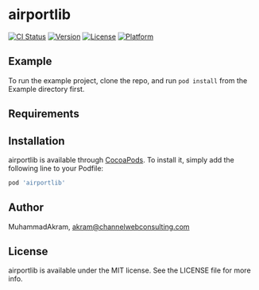 # airportlib

[![CI Status](https://img.shields.io/travis/MuhammadAkram/airportlib.svg?style=flat)](https://travis-ci.org/MuhammadAkram/airportlib)
[![Version](https://img.shields.io/cocoapods/v/airportlib.svg?style=flat)](https://cocoapods.org/pods/airportlib)
[![License](https://img.shields.io/cocoapods/l/airportlib.svg?style=flat)](https://cocoapods.org/pods/airportlib)
[![Platform](https://img.shields.io/cocoapods/p/airportlib.svg?style=flat)](https://cocoapods.org/pods/airportlib)

## Example

To run the example project, clone the repo, and run `pod install` from the Example directory first.

## Requirements

## Installation

airportlib is available through [CocoaPods](https://cocoapods.org). To install
it, simply add the following line to your Podfile:

```ruby
pod 'airportlib'
```

## Author

MuhammadAkram, akram@channelwebconsulting.com

## License

airportlib is available under the MIT license. See the LICENSE file for more info.
